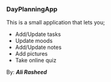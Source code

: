 <h3>DayPlanningApp</h3>
<p>This is a small application that lets you; </p>
<ul>
	<li>Add/Update tasks</li>
	<li>Update moods</li>
	<li>Add/Update notes</li>
	<li>Add pictures</li>
	<li>Take online quiz</li>
</ul>
<p>By: <strong><em>Ali Rasheed</em></strong></p>